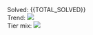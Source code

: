 <!-- stats: auto -->
Solved: {{TOTAL_SOLVED}}  
Trend: ![]({{SPARK_URL}})  
Tier mix: ![]({{TIER_DONUT_URL}})
<!-- stats: /auto -->

